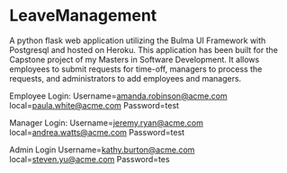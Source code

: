 # LeaveManagement
A python flask web application utilizing the Bulma UI Framework with Postgresql and hosted on Heroku.  This application has been built for the Capstone project of my Masters in Software Development.  It allows employees to submit requests for time-off, managers to process the requests, and administrators to add employees and managers.


Employee Login:
Username=amanda.robinson@acme.com      local=paula.white@acme.com
Password=test

Manager Login:
Username=jeremy.ryan@acme.com     local=andrea.watts@acme.com
Password=test

Admin Login
Username=kathy.burton@acme.com    local=steven.yu@acme.com
Password=tes